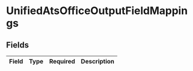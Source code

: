 # UnifiedAtsOfficeOutputFieldMappings


## Fields

| Field       | Type        | Required    | Description |
| ----------- | ----------- | ----------- | ----------- |